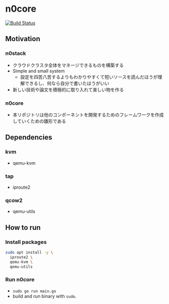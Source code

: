 # n0core

[![Build Status](https://travis-ci.org/n0stack/n0core.svg?branch=develop)](https://travis-ci.org/n0stack/n0core)

## Motivation

### n0stack

- クラウドクラスタ全体をマネージできるものを構築する
- Simple and small system
  - 設定を四苦八苦するよりもわかりやすくて短いソースを読んだほうが理解できるし、何なら自分で書いたほうがいい
- 新しい技術や論文を積極的に取り入れて楽しい物を作る

### n0core

- 本リポジトリは他のコンポーネントを開発するためのフレームワークを作成していくための雛形である

## Dependencies

### kvm

- qemu-kvm

### tap

- iproute2

### qcow2

- qemu-utils

## How to run

### Install packages

```sh
sudo apt install -y \
  iproute2 \
  qemu-kvm \
  qemu-utils
```

### Run n0core

- `sudo go run main.go`
- build and run binary with `sudo`.
